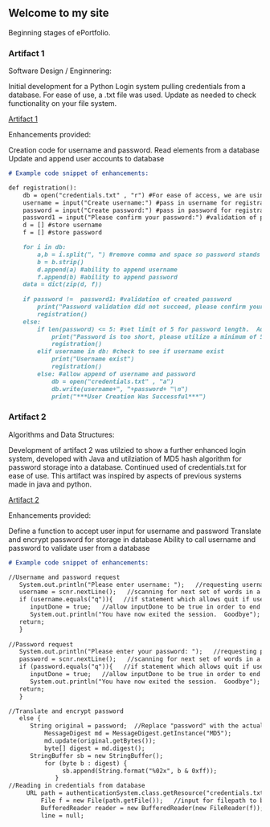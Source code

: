 ## Welcome to my site

Beginning stages of ePortfolio.

### Artifact 1 

Software Design / Enginnering:

  Initial development for a Python Login system pulling credentials from a database.  For ease of use, a .txt file was used.  Update as needed to check functionality on your file system.

  [Artifact 1](https://github.com/MikeARiv/mikeariv.github.io/blob/main/Employee_Tracker.py)
  
  Enhancements provided:
  
  Creation code for username and password.
  Read elements from a database
  Update and append user accounts to database

```markdown
# Example code snippet of enhancements:

def registration():
    db = open("credentials.txt" , "r") #For ease of access, we are using a text file as database and the r option for read
    username = input("Create username:") #pass in username for registration
    password = input("Create password:") #pass in password for registration
    password1 = input("Please confirm your password:") #validation of password
    d = [] #store username
    f = [] #store password

    for i in db:
        a,b = i.split(", ") #remove comma and space so password stands alone if we print it out
        b = b.strip()
        d.append(a) #ability to append username
        f.append(b) #ability to append password
    data = dict(zip(d, f))
    
    if password !=  password1: #validation of created password
        print("Password validation did not succeed, please confirm your password")
        registration()
    else:
        if len(password) <= 5: #set limit of 5 for password length.  Adjust to your password requirements, Length of 15 recommended
            print("Password is too short, please utilize a minimum of 5 characters") #update as required for character length change
            registration()
        elif username in db: #check to see if username exist
            print("Username exist")
            registration()
        else: #allow append of username and password
            db = open("credentials.txt" , "a")
            db.write(username+", "+password+ "\n")
            print("***User Creation Was Successful***")
```


### Artifact 2 

Algorithms and Data Structures:

  Development of artifact 2 was utilzied to show a further enhanced login system, developed with Java and utilziation of MD5 hash algorithm for password storage into a database.  Continued used of credentials.txt for ease of use.  This artifact was inspired by aspects of previous systems made in java and python.  

  [Artifact 2](https://github.com/MikeARiv/mikeariv.github.io)
  
  Enhancements provided:
  
  Define a function to accept user input for username and password
	Translate and encrypt password for storage in database
	Ability to call username and password to validate user from a database

```markdown
# Example code snippet of enhancements:

//Username and password request
   System.out.println("Please enter username: ");   //requesting username input
   username = scnr.nextLine();   //scanning for next set of words in a line in order to establish username
   if (username.equals("q")){   //if statement which allows quit if user selects q
      inputDone = true;   //allow inputDone to be true in order to end application
      System.out.println("You have now exited the session.  Goodbye");
   return;
   }
   
//Password request
   System.out.println("Please enter your password: ");   //requesting password input
   password = scnr.nextLine();   //scanning for next set of words in a line to establish password
   if (password.equals("q")){   //if statement which allows quit if user selects q
      inputDone = true;   //allow inputDone to be true in order to end application
      System.out.println("You have now exited the session.  Goodbye");   //end statement printed to user for validation of end
   return;
   }

//Translate and encrypt password
   else {
      String original = password;  //Replace "password" with the actual password inputted by the user
		  MessageDigest md = MessageDigest.getInstance("MD5");
		  md.update(original.getBytes());
		  byte[] digest = md.digest();
      StringBuffer sb = new StringBuffer();
		  for (byte b : digest) {
			   sb.append(String.format("%02x", b & 0xff));
		     }
//Reading in credentials from database
     URL path = authenticationSystem.class.getResource("credentials.txt");   //setting URL path to the same folder in which our document is located
		 File f = new File(path.getFile());   //input for filepath to be read in
		 BufferedReader reader = new BufferedReader(new FileReader(f));   //buffer stated to read and store input from File f
		 line = null;
```
